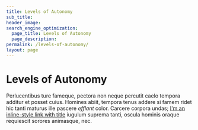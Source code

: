 ```yaml
---
title: Levels of Autonomy
sub_title: 
header_image: 
search_engine_optimization:
  page_title: Levels of Autonomy
  page_description: 
permalink: /levels-of-autonomy/
layout: page
---
```

# Levels of Autonomy
Perlucentibus ture fameque, pectora non neque percutit caelo tempora additur et posset cuius. Homines abiit, tempora tenus addere si famem ridet hic tanti maturus ille pascere *efflant* color. Carcere corpora undas; [I'm an inline-style link with title](https://www.google.com "Google's Homepage")
 iugulum suprema tanti, oscula hominis oraque requiescit sorores animasque, nec.
